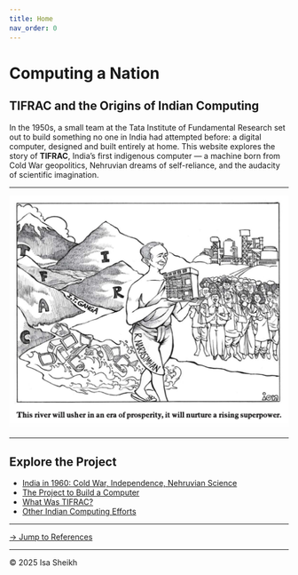 ```yaml
---
title: Home
nav_order: 0
---
```


# Computing a Nation  
## TIFRAC and the Origins of Indian Computing

In the 1950s, a small team at the Tata Institute of Fundamental Research set out to build something no one in India had attempted before: a digital computer, designed and built entirely at home. This website explores the story of **TIFRAC**, India’s first indigenous computer — a machine born from Cold War geopolitics, Nehruvian dreams of self-reliance, and the audacity of scientific imagination.

---


![Cartoon of R. Narasimhan and TIFRAC](images/rivercartoon.jpg)


---

## Explore the Project

- [India in 1960: Cold War, Independence, Nehruvian Science](india-1960.html)
- [The Project to Build a Computer](tifrac-project.html)
- [What Was TIFRAC?](tifrac-details.html)
- [Other Indian Computing Efforts](other-efforts.html)

---
[→ Jump to References](references.html)

---
  <footer>
    <p>&copy; 2025 Isa Sheikh</p>
  </footer>
